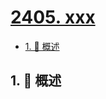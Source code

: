 # [2405. xxx](https://github.com/Tdahuyou/TNotes.leetcode/tree/main/notes/2405.%20xxx)

<!-- region:toc -->

- [1. 📝 概述](#1--概述)

<!-- endregion:toc -->

## 1. 📝 概述
